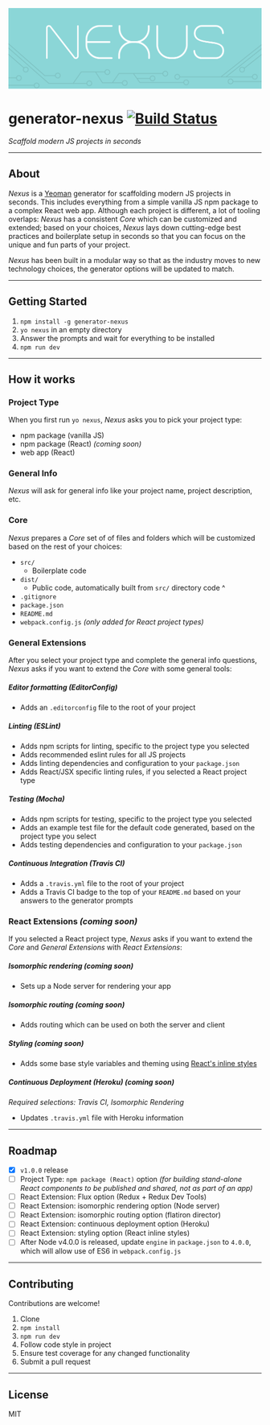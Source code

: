 ![Nexus Logo](logo.png)

# generator-nexus [![Build Status](https://travis-ci.org/trevordmiller/generator-nexus.svg?branch=master)](https://travis-ci.org/trevordmiller/generator-nexus)

_Scaffold modern JS projects in seconds_

---

## About

_Nexus_ is a [Yeoman](http://yeoman.io) generator for scaffolding modern JS projects in seconds. This includes everything from a simple vanilla JS npm package to a complex React web app. Although each project is different, a lot of tooling overlaps: _Nexus_ has a consistent _Core_ which can be customized and extended; based on your choices, _Nexus_ lays down cutting-edge best practices and boilerplate setup in seconds so that you can focus on the unique and fun parts of your project.

_Nexus_ has been built in a modular way so that as the industry moves to new technology choices, the generator options will be updated to match.

---

## Getting Started

1. `npm install -g generator-nexus`
1. `yo nexus` in an empty directory
1. Answer the prompts and wait for everything to be installed
1. `npm run dev`

---

## How it works

### Project Type

When you first run `yo nexus`, _Nexus_ asks you to pick your project type:

- npm package (vanilla JS)
- npm package (React) _(coming soon)_
- web app (React)

### General Info

_Nexus_ will ask for general info like your project name, project description, etc.

### Core

_Nexus_ prepares a _Core_ set of of files and folders which will be customized based on the rest of your choices:

- `src/`
  - Boilerplate code
- `dist/`
  - Public code, automatically built from `src/` directory code ^
- `.gitignore`
- `package.json`
- `README.md`
- `webpack.config.js` _(only added for React project types)_

### General Extensions

After you select your project type and complete the general info questions, _Nexus_ asks if you want to extend the _Core_ with some general tools:

##### Editor formatting (EditorConfig)

- Adds an `.editorconfig` file to the root of your project

##### Linting (ESLint)

- Adds npm scripts for linting, specific to the project type you selected
- Adds recommended eslint rules for all JS projects
- Adds linting dependencies and configuration to your `package.json`
- Adds React/JSX specific linting rules, if you selected a React project type

##### Testing (Mocha)

- Adds npm scripts for testing, specific to the project type you selected
- Adds an example test file for the default code generated, based on the project type you select
- Adds testing dependencies and configuration to your `package.json`

##### Continuous Integration (Travis CI)

- Adds a `.travis.yml` file to the root of your project
- Adds a Travis CI badge to the top of your `README.md` based on your answers to the generator prompts

### React Extensions _(coming soon)_

If you selected a React project type, _Nexus_ asks if you want to extend the _Core_ and _General Extensions_ with _React Extensions_:

##### Isomorphic rendering _(coming soon)_

- Sets up a Node server for rendering your app

##### Isomorphic routing _(coming soon)_

- Adds routing which can be used on both the server and client

##### Styling _(coming soon)_

- Adds some base style variables and theming using [React's inline styles](https://facebook.github.io/react/tips/inline-styles.html)

##### Continuous Deployment (Heroku) _(coming soon)_

_Required selections: Travis CI, Isomorphic Rendering_

- Updates `.travis.yml` file with Heroku information

---

## Roadmap

- [x] `v1.0.0` release
- [ ] Project Type: `npm package (React)` option _(for building stand-alone React components to be published and shared, not as part of an app)_
- [ ] React Extension: Flux option (Redux + Redux Dev Tools)
- [ ] React Extension: isomorphic rendering option (Node server)
- [ ] React Extension: isomorphic routing option (flatiron director)
- [ ] React Extension: continuous deployment option (Heroku)
- [ ] React Extension: styling option (React inline styles)
- [ ] After Node v4.0.0 is released, update `engine` in `package.json` to `4.0.0`, which will allow use of ES6 in `webpack.config.js`

---

## Contributing

Contributions are welcome!

1. Clone
1. `npm install`
1. `npm run dev`
1. Follow code style in project
1. Ensure test coverage for any changed functionality
1. Submit a pull request

---

## License

MIT
